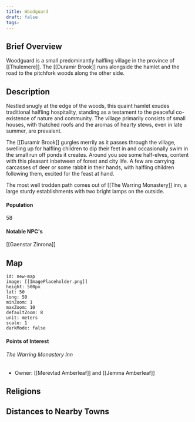 ```yaml
---
title: Woodguard
draft: false
tags:
---
```

## Brief Overview 
Woodguard is a small predominantly halfling village in the province of [[Thulemere]]. The [[Duramir Brook]] runs alongside the hamlet and the road to the pitchfork woods along the other side. 
## Description

Nestled snugly at the edge of the woods, this quaint hamlet exudes traditional halfling hospitality, standing as a testament to the peaceful co-existence of nature and community. The village primarily consists of small houses, with thatched roofs and the aromas of hearty stews, even in late summer, are prevalent.

The [[Duramir Brook]] gurgles merrily as it passes through the village, swelling up for halfling children to dip their feet in and occasionally swim in the small run off ponds it creates. Around you see some half-elves, content with this pleasant inbetween of forest and city life. A few are carrying carcasses of deer or some rabbit in their hands, with halfling children following them, excited for the feast at hand. 

The most well trodden path comes out of [[The Warring Monastery]] inn, a large sturdy establishments with two bright lamps on the outside. 
#### Population
58
#### Notable NPC's
[[Gaenstar Zinrona]]
## Map
```leaflet 
id: new-map 
image: [[ImagePlaceholder.png]] 
height: 500px 
lat: 50 
long: 50 
minZoom: 1 
maxZoom: 10 
defaultZoom: 8
unit: meters 
scale: 1 
darkMode: false
```
#### Points of Interest 

###### The Warring Monastery Inn 
- Owner: [[Merevlad Amberleaf]] and [[Jemma Amberleaf]]
## Religions

## Distances to Nearby Towns


